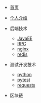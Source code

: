 * [首页](/)
* [个人介绍](guide)

* 后端技术
    * [JavaEE](01/javase/)
    * [RPC](01/rpc/)
    * [nginx](01/nginx/)
    * [redis](01/redis/)
* 测试开发技术
    * [python](02/python)
    * [pytest](02/pytest)
    * [requests](02/requests)

* 区块链